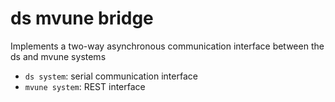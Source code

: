 # ds mvune bridge

Implements a two-way asynchronous communication interface between the ds and mvune systems

* `ds system`: serial communication interface
* `mvune system`: REST interface
